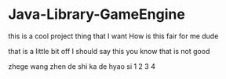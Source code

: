 # Java-Library-GameEngine

this is a cool project thing that I want 
How is this fair for me dude

that is a little bit off I should say this you know that is not good

zhege wang zhen de shi ka de hyao si
1
2
3
4
